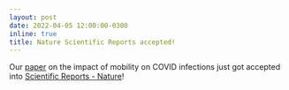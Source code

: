 ```yaml
---
layout: post
date: 2022-04-05 12:00:00-0300
inline: true
title: Nature Scientific Reports accepted!
---
```


Our [paper](assets/pdf/sciRep22.pdf) on the impact of mobility on COVID infections just got accepted into [Scientific Reports - Nature](https://www.nature.com/srep/)!
